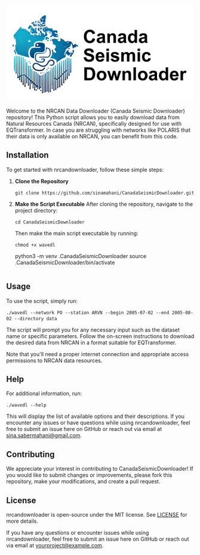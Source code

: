 ![LOGO](logo.png)

Welcome to the NRCAN Data Downloader (Canada Seismic Downloader) repository! This Python script allows you to easily download data from 
Natural Resources Canada (NRCAN), specifically designed for use with EQTransformer. In case you are struggling with networks like POLARIS that
their data is only available on NRCAN, you can benefit from this code.

## Installation

To get started with nrcandownloader, follow these simple steps:

1. **Clone the Repository**
    ```
    git clone https://github.com/sinamahani/CanadaSeismicDownloader.git
    ```

2. **Make the Script Executable**
    After cloning the repository, navigate to the project directory:
    ```
    cd CanadaSeismicDownloader
    ```
    Then make the main script executable by running:
    ```
    chmod +x wavedl
    ```
    python3 -m venv .CanadaSeismicDownloader
    source .CanadaSeismicDownloader/bin/activate
   ```

## Usage

To use the script, simply run:

```
./wavedl --network PO --station ARVN --begin 2005-07-02 --end 2005-08-02 --directory data
```

The script will prompt you for any necessary input such as the dataset name or specific parameters. Follow the 
on-screen instructions to download the desired data from NRCAN in a format suitable for EQTransformer.

Note that you'll need a proper internet connection and appropriate access permissions to NRCAN data resources.

## Help

For additional information, run:
```
./wavedl --help
```
This will display the list of available options and their descriptions. If you encounter any issues or have 
questions while using nrcandownloader, feel free to submit an issue here on GitHub or reach out via email at 
sina.sabermahani@gmail.com.

## Contributing

We appreciate your interest in contributing to CanadaSeismicDownloader! If you would like to submit changes or 
improvements, please fork this repository, make your modifications, and create a pull request.

## License

nrcandownloader is open-source under the MIT license. See [LICENSE](LICENSE) for more details.

If you have any questions or encounter issues while using nrcandownloader, feel free to submit an issue here on 
GitHub or reach out via email at yourproject@example.com.
